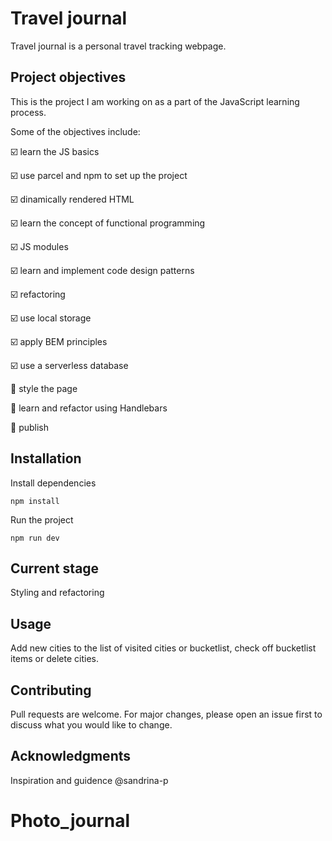 # Travel journal

Travel journal is a personal travel tracking webpage. 


## Project objectives 

This is the project I am working on as a part of the JavaScript learning process. 

Some of the objectives include: 

:ballot_box_with_check: learn the JS basics

:ballot_box_with_check: use parcel and npm to set up the project 

:ballot_box_with_check: dinamically rendered HTML  

:ballot_box_with_check: learn the concept of functional programming

:ballot_box_with_check: JS modules 

:ballot_box_with_check: learn and implement code design patterns

:ballot_box_with_check: refactoring

:ballot_box_with_check: use local storage 

:ballot_box_with_check: apply BEM principles 

:ballot_box_with_check: use a serverless database

:black_square_button:   style the page

:black_square_button:   learn and refactor using Handlebars

:black_square_button:   publish


## Installation

Install dependencies

```
npm install
```

Run the project 

```
npm run dev
```

## Current stage
Styling and refactoring 

## Usage
Add new cities to the list of visited cities or bucketlist, check off bucketlist items or delete cities.


## Contributing
Pull requests are welcome. For major changes, please open an issue first to discuss what you would like to change.

## Acknowledgments 
Inspiration and guidence
@sandrina-p 
# Photo_journal
